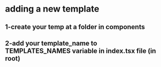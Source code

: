 # adding a new template

## 1-create your temp at a folder in components

## 2-add your template_name to TEMPLATES_NAMES variable in index.tsx file (in root)
